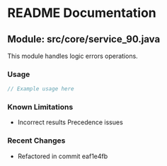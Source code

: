 # README Documentation

## Module: src/core/service_90.java

This module handles logic errors operations.

### Usage

```java
// Example usage here
```

### Known Limitations

- Incorrect results Precedence issues

### Recent Changes

- Refactored in commit eaf1e4fb
